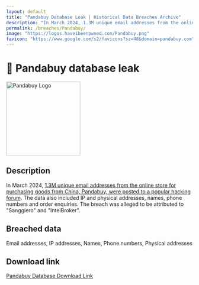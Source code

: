```yaml
---
layout: default
title: "Pandabuy Database Leak | Historical Data Breaches Archive"
description: "In March 2024, 1.3M unique email addresses from the online store for purchasing goods from China, Pandabuy, were posted to a popular hacking forum."
permalink: /breaches/Pandabuy/
image: "https://logos.haveibeenpwned.com/Pandabuy.png"
favicon: "https://www.google.com/s2/favicons?sz=48&domain=pandabuy.com"
---
```


# 🐼 Pandabuy database leak

<img src="https://logos.haveibeenpwned.com/Pandabuy.png" alt="Pandabuy Logo" width="200" height="200">

## Description

In March 2024, <a href="https://twitter.com/troyhunt/status/1774704266500043067">1.3M unique email addresses from the online store for purchasing goods from China, Pandabuy, were posted to a popular hacking forum</a>. The data also included IP and physical addresses, names, phone numbers and order enquiries. The breach was alleged to be attributed to "Sanggiero" and "IntelBroker".

## Breached data

Email addresses, IP addresses, Names, Phone numbers, Physical addresses

## Download link

[Pandabuy Database Download Link](https://files.waifu.cat/39f43701.zip)
